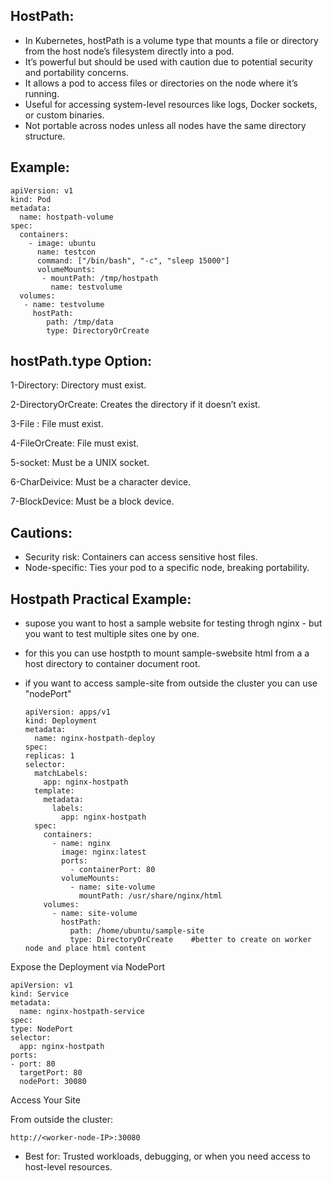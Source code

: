 HostPath:
---------

* In Kubernetes, hostPath is a volume type that mounts a file or directory from the host node’s filesystem directly into a pod.
* It’s powerful but should be used with caution due to potential security and portability concerns.
* It allows a pod to access files or directories on the node where it’s running.
* Useful for accessing system-level resources like logs, Docker sockets, or custom binaries.
* Not portable across nodes unless all nodes have the same directory structure.

Example:
--------
  

    apiVersion: v1
    kind: Pod
    metadata:
      name: hostpath-volume
    spec:
      containers:
        - image: ubuntu
          name: testcon
          command: ["/bin/bash", "-c", "sleep 15000"]
          volumeMounts:
           - mountPath: /tmp/hostpath
             name: testvolume
      volumes:
       - name: testvolume
         hostPath:
            path: /tmp/data 
            type: DirectoryOrCreate

 hostPath.type Option:
 ---------------------

   1-Directory:   Directory must exist.

   2-DirectoryOrCreate:   Creates the directory if it doesn’t exist.

   3-File : File must exist.
   
   4-FileOrCreate:    File must exist.
   
   5-socket:   Must be a UNIX socket.
  
   6-CharDeivice:  Must be a character device.

   7-BlockDevice:   Must be a block device.

Cautions:
---------

* Security risk: Containers can access sensitive host files.
* Node-specific: Ties your pod to a specific node, breaking portability.

Hostpath Practical Example: 
----------------------------

- supose you want to host a sample website  for testing throgh nginx - but you want to test multiple sites one by one.
- for this you can use hostpth to mount sample-swebsite html from a a host directory to container document root.
- if you want to access sample-site from outside the cluster you can use "nodePort"


      apiVersion: apps/v1
      kind: Deployment
      metadata:
        name: nginx-hostpath-deploy
      spec:
      replicas: 1
      selector:
        matchLabels:
          app: nginx-hostpath
        template:
          metadata:
            labels:
              app: nginx-hostpath
        spec:
          containers:
            - name: nginx
              image: nginx:latest
              ports:
                - containerPort: 80
              volumeMounts:
                - name: site-volume
                  mountPath: /usr/share/nginx/html
          volumes:
            - name: site-volume
              hostPath:
                path: /home/ubuntu/sample-site
                type: DirectoryOrCreate    #better to create on worker node and place html content

Expose the Deployment via NodePort

    apiVersion: v1  
    kind: Service
    metadata:
      name: nginx-hostpath-service
    spec:
    type: NodePort
    selector:
      app: nginx-hostpath
    ports:
    - port: 80
      targetPort: 80
      nodePort: 30080

Access Your Site

From outside the cluster:

    http://<worker-node-IP>:30080




* Best for: Trusted workloads, debugging, or when you need access to host-level resources.
